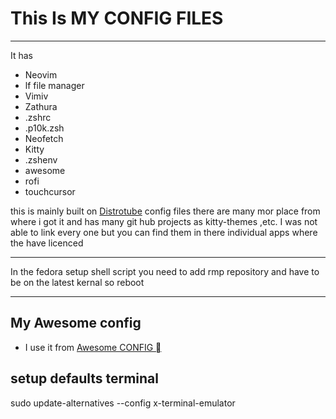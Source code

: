 # This Is MY CONFIG FILES

---

It has

- Neovim
- lf file manager
- Vimiv
- Zathura
- .zshrc
- .p10k.zsh
- Neofetch
- Kitty
- .zshenv
- awesome
- rofi
- touchcursor

this is mainly built on [Distrotube](https://gitlab.com/dwt1/dotfiles) config files
there are many mor place from where i got it and has many git hub projects as kitty-themes ,etc.
I was not able to link every one but you can find them in there individual apps where the have licenced

---

In the fedora setup shell script you need to add rmp repository and have to be on the latest kernal so reboot

---

## My Awesome config

- I use it from [Awesome CONFIG  ](https://github.com/d1373/dhyey-awesome)

## setup defaults terminal

sudo update-alternatives --config x-terminal-emulator
